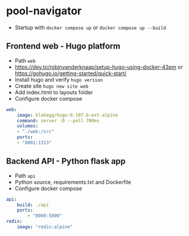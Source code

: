 # pool-navigator
- Startup with `docker compose up` or `docker compose up --build`

## Frontend web - Hugo platform 
- Path `web`
- https://dev.to/robinvanderknaap/setup-hugo-using-docker-43pm or https://gohugo.io/getting-started/quick-start/
- Install hugo and verify `hugo version`
- Create site `hugo new site web`
- Add index.html to layouts folder
- Configure docker compose
```yaml
web:
    image: klakegg/hugo:0.107.0-ext-alpine
    command: server -D --poll 700ms
    volumes:
    - "./web:/src"
    ports:
    - "8001:1313"
```

## Backend API - Python flask app
- Path `api`
- Python source, requirements.txt and Dockerfile
- Configure docker compose
```yaml
api:
    build: ./api
    ports:
        - "8000:5000"
redis:
    image: "redis:alpine"
```
